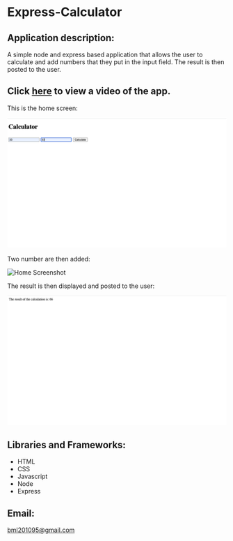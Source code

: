 # Express-Calculator

 ## Application description:

A  simple node and express based application  that allows the user to calculate  and add numbers  that they put in the input field. The result is then posted to the user.
 

 ## Click [here]( https://drive.google.com/file/d/1st81mTUOYSjZLR8BM8L4XhmB7BJDGgAG/view?usp=sharing) to view a video of the app. 
 
 This is the home screen:
 
 ![Home Screenshot](images/numbers.png)
 
 Two number are then added:
 
 ![Home Screenshot](images/gameover.png)
 
  The result is then displayed and posted to the user:
 
 ![Home Screenshot](images/result.png) 
 
 

  
  

     
## Libraries and Frameworks:

- HTML
- CSS
- Javascript
- Node
- Express

## Email:

bml201095@gmail.com
